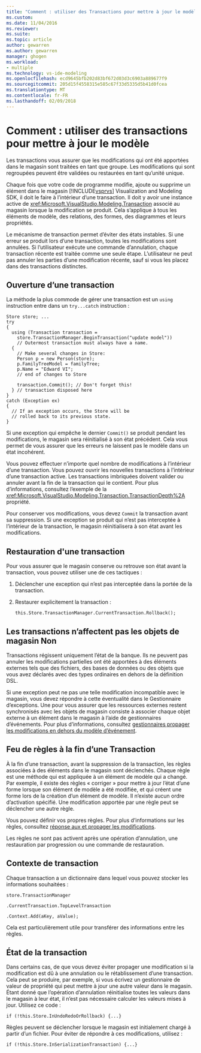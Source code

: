 ```yaml
---
title: "Comment : utiliser des Transactions pour mettre à jour le modèle | Documents Microsoft"
ms.custom: 
ms.date: 11/04/2016
ms.reviewer: 
ms.suite: 
ms.topic: article
author: gewarren
ms.author: gewarren
manager: ghogen
ms.workload:
- multiple
ms.technology: vs-ide-modeling
ms.openlocfilehash: ecd9645bfb202d83bf672d03d3c6903a889677f9
ms.sourcegitcommit: 205d15f4558315e585c67f33d5335d5b41d0fcea
ms.translationtype: MT
ms.contentlocale: fr-FR
ms.lasthandoff: 02/09/2018
---
```

# <a name="how-to-use-transactions-to-update-the-model"></a>Comment : utiliser des transactions pour mettre à jour le modèle
Les transactions vous assurer que les modifications qui ont été apportées dans le magasin sont traitées en tant que groupe. Les modifications qui sont regroupées peuvent être validées ou restaurées en tant qu’unité unique.  
  
 Chaque fois que votre code de programme modifie, ajoute ou supprime un élément dans le magasin [!INCLUDE[vsprvs](../code-quality/includes/vsprvs_md.md)] Visualization and Modeling SDK, il doit le faire à l’intérieur d’une transaction. Il doit y avoir une instance active de <xref:Microsoft.VisualStudio.Modeling.Transaction> associé au magasin lorsque la modification se produit. Cela s’applique à tous les éléments de modèle, des relations, des formes, des diagrammes et leurs propriétés.  
  
 Le mécanisme de transaction permet d’éviter des états instables. Si une erreur se produit lors d’une transaction, toutes les modifications sont annulées. Si l’utilisateur exécute une commande d’annulation, chaque transaction récente est traitée comme une seule étape. L’utilisateur ne peut pas annuler les parties d’une modification récente, sauf si vous les placez dans des transactions distinctes.  
  
## <a name="opening-a-transaction"></a>Ouverture d’une transaction  
 La méthode la plus commode de gérer une transaction est un `using` instruction entre dans un `try...catch` instruction :  
  
```  
Store store; ...  
try  
{  
  using (Transaction transaction =  
    store.TransactionManager.BeginTransaction("update model"))  
    // Outermost transaction must always have a name.  
  {  
    // Make several changes in Store:  
    Person p = new Person(store);  
    p.FamilyTreeModel = familyTree;  
    p.Name = "Edward VI";  
    // end of changes to Store  
  
    transaction.Commit(); // Don't forget this!  
  } // transaction disposed here  
}  
catch (Exception ex)  
{  
  // If an exception occurs, the Store will be   
  // rolled back to its previous state.  
}  
```  
  
 Si une exception qui empêche le dernier `Commit()` se produit pendant les modifications, le magasin sera réinitialisé à son état précédent. Cela vous permet de vous assurer que les erreurs ne laissent pas le modèle dans un état incohérent.  
  
 Vous pouvez effectuer n’importe quel nombre de modifications à l’intérieur d’une transaction. Vous pouvez ouvrir les nouvelles transactions à l’intérieur d’une transaction active. Les transactions imbriquées doivent valider ou annuler avant la fin de la transaction qui le contient. Pour plus d’informations, consultez l’exemple de la <xref:Microsoft.VisualStudio.Modeling.Transaction.TransactionDepth%2A> propriété.  
  
 Pour conserver vos modifications, vous devez `Commit` la transaction avant sa suppression. Si une exception se produit qui n’est pas interceptée à l’intérieur de la transaction, le magasin réinitialisera à son état avant les modifications.  
  
## <a name="rolling-back-a-transaction"></a>Restauration d'une transaction  
 Pour vous assurer que le magasin conserve ou retrouve son état avant la transaction, vous pouvez utiliser une de ces tactiques :  
  
1.  Déclencher une exception qui n’est pas interceptée dans la portée de la transaction.  
  
2.  Restaurer explicitement la transaction :  
  
    ```  
    this.Store.TransactionManager.CurrentTransaction.Rollback();  
    ```  
  
## <a name="transactions-do-not-affect-non-store-objects"></a>Les transactions n’affectent pas les objets de magasin Non  
 Transactions régissent uniquement l’état de la banque. Ils ne peuvent pas annuler les modifications partielles ont été apportées à des éléments externes tels que des fichiers, des bases de données ou des objets que vous avez déclarés avec des types ordinaires en dehors de la définition DSL.  
  
 Si une exception peut ne pas une telle modification incompatible avec le magasin, vous devez répondre à cette éventualité dans le Gestionnaire d’exceptions. Une pour vous assurer que les ressources externes restent synchronisés avec les objets de magasin consiste à associer chaque objet externe à un élément dans le magasin à l’aide de gestionnaires d’événements. Pour plus d’informations, consultez [gestionnaires propager les modifications en dehors du modèle d’événement](../modeling/event-handlers-propagate-changes-outside-the-model.md).  
  
## <a name="rules-fire-at-the-end-of-a-transaction"></a>Feu de règles à la fin d’une Transaction  
 À la fin d’une transaction, avant la suppression de la transaction, les règles associées à des éléments dans le magasin sont déclenchés. Chaque règle est une méthode qui est appliquée à un élément de modèle qui a changé. Par exemple, il existe des règles « corriger » pour mettre à jour l’état d’une forme lorsque son élément de modèle a été modifiée, et qui créent une forme lors de la création d’un élément de modèle. Il n’existe aucun ordre d’activation spécifié. Une modification apportée par une règle peut se déclencher une autre règle.  
  
 Vous pouvez définir vos propres règles. Pour plus d’informations sur les règles, consultez [réponse aux et propager les modifications](../modeling/responding-to-and-propagating-changes.md).  
  
 Les règles ne sont pas activent après une opération d’annulation, une restauration par progression ou une commande de restauration.  
  
## <a name="transaction-context"></a>Contexte de transaction  
 Chaque transaction a un dictionnaire dans lequel vous pouvez stocker les informations souhaitées :  
  
 `store.TransactionManager`  
  
 `.CurrentTransaction.TopLevelTransaction`  
  
 `.Context.Add(aKey, aValue);`  
  
 Cela est particulièrement utile pour transférer des informations entre les règles.  
  
## <a name="transaction-state"></a>État de la transaction  
 Dans certains cas, de que vous devez éviter propager une modification si la modification est dû à une annulation ou le rétablissement d’une transaction. Cela peut se produire, par exemple, si vous écrivez un gestionnaire de valeur de propriété qui peut mettre à jour une autre valeur dans le magasin. Étant donné que l’opération d’annulation réinitialise toutes les valeurs dans le magasin à leur état, il n’est pas nécessaire calculer les valeurs mises à jour. Utilisez ce code :  
  
```  
if (!this.Store.InUndoRedoOrRollback) {...}  
```  
  
 Règles peuvent se déclencher lorsque le magasin est initialement chargé à partir d’un fichier. Pour éviter de répondre à ces modifications, utilisez :  
  
```  
if (!this.Store.InSerializationTransaction) {...}  
  
```